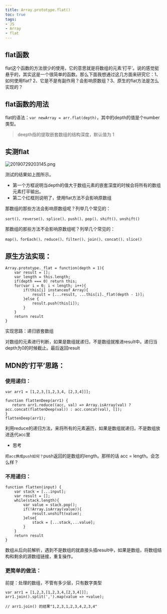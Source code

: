 ```yaml
---
title: Array.prototype.flat()
toc: true
tags: 
- JS
- Array
- flat
---
```

## flat函数
flat这个函数的方法很少的使用，它的意思就是将数组的元素‘打平’。说的感觉挺悬乎的，其实这是一个很简单的函数。那么下面我想通过这几方面来研究它：1、如何使用flat? 2、它是不是有副作用？会影响原数组？3、原生的flat方法是怎么实现的？
## flat函数的用法
flat的语法：`var newArray = arr.flat(depth)`，其中的depth的值是个number类型。
> deepth指的提取嵌套数组的结构深度，默认值为 1

## 实测flat

![20190729203145.png](https://raw.githubusercontent.com/USTC-Han/picMap/master/img/20190729203145.png)

测试的结果如上图所示。
- 第一个方框说明当depth的值大于数组元素的嵌套深度的时候会将所有的数组元素打平输出。
- 第二个红框则说明了，使用flat方法不会影响原数组

那数组的那些方法会影响原数组呢？列举几个常见的：
```
sort()、reverse()、splice()、push()、pop()、shift()、unshift()
```
那数组的那些方法不会影响原数组呢？列举几个常见的：
```
map()、forEach()、reduce()、filter()、join()、concat()、slice()
```
<!--more-->
## 原生方法实现：
```
Array.prototype._flat = function(depth = 1){
	var result = [];
	var length = this.length;
	if(depth === 0) return this;
	for(var i = 0; i < length; i++){
		if(this[i] instanceof Array){
			result = [...result, ...this[i]._flat(depth - 1)];
		}else {
			result.push(this[i]);
		}
	}
	return result
}
```
实现思路：递归嵌套数组

对数组的元素进行判断，如果是数组就递归，不是数组就推进result中。递归当depth为0的时候截止。最后返回result
## MDN的‘打平’思路：
### 使用递归：
```
var arr1 = [1,2,3,[1,2,3,4, [2,3,4]]];

function flattenDeep(arr1) {
   return arr1.reduce((acc, val) => Array.isArray(val) ? acc.concat(flattenDeep(val)) : acc.concat(val), []);
}
flattenDeep(arr1);
```
利用reduce的递归方法，来将所有的元素遍历，如果是数组就递归，不是数组放进迭代acc里

- 思考

`把acc换成push如何？`push返回的是数组的length。那样的话 acc = length。会怎么样？

### 不用递归：
```
function flatten(input) {
    var stack = [...input];
    var result = [];
    while(stack.length){
        var value = stack.pop();
        if(!Array.isArray(value)){
            result.unshift(value);
        }else{
            stack = [...stack,...value];
        }
    }
    return result
}
```
数组从后向前解析，遇到不是数组的就直接头插result中，如果是数组，将数组结构和剩余的源数组链接，重复操作。

### 更简单的做法：

前提：处理的数组，不管有多少层，只有数字类型
```
var arr1 = [1,2,3,[1,2,3,4,[2,3,4]]];
arr1.join().split(',').map(value => +value);

// arr1.join() 的结果"1,2,3,1,2,3,4,2,3,4"
```




